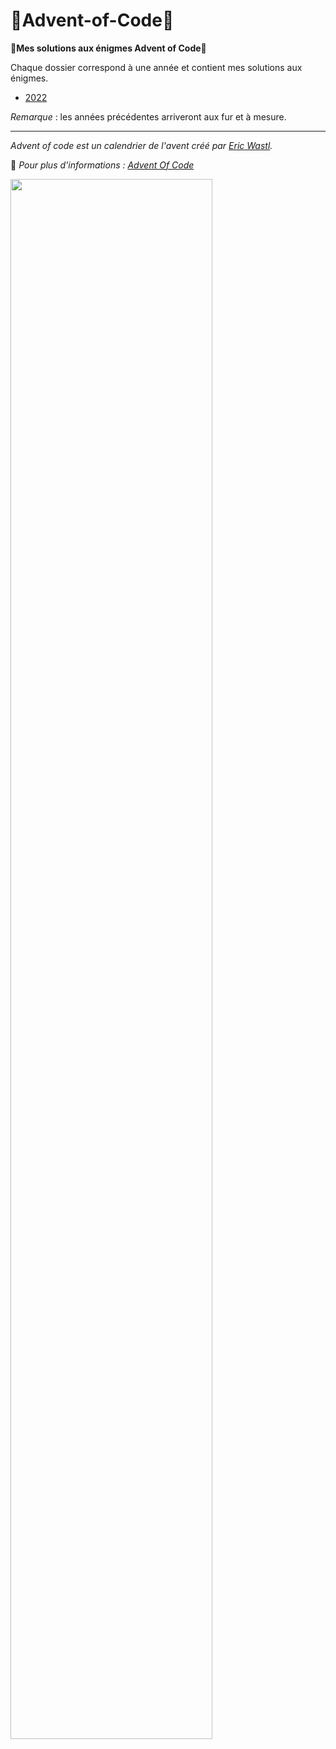# 🎅Advent-of-Code🎅
**🎄Mes solutions aux énigmes Advent of Code🎄**

Chaque dossier correspond à une année et contient mes solutions aux énigmes.

- [2022](https://github.com/TikSL/Advent-of-Code/tree/main/2022)

*Remarque* : les années précédentes arriveront aux fur et à mesure.

---

*Advent of code est un calendrier de l'avent créé par [Eric Wastl](https://twitter.com/ericwastl).*

🔎 *Pour plus d'informations : [Advent Of Code](https://adventofcode.com/)*

<a href="https://adventofcode.com"><img src="2022/calendar.svg" width="80%" /></a>
